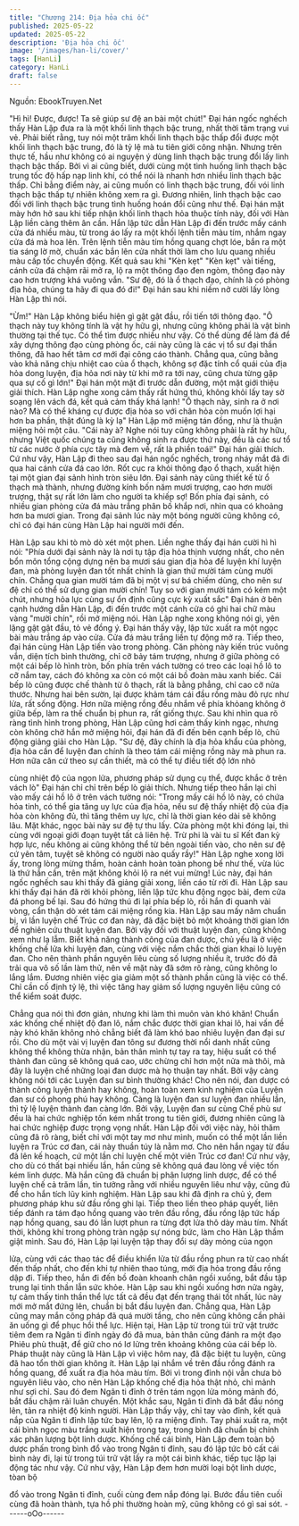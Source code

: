 ```yaml
---
title: "Chương 214: Địa hỏa chi ốc"
published: 2025-05-22
updated: 2025-05-22
description: 'Địa hỏa chi ốc'
image: '/images/han-li/cover/'
tags: [HanLi]
category: HanLi
draft: false
---
```


Nguồn: EbookTruyen.Net

"Hì hì! Được, được! Ta sẽ giúp sư đệ an bài một chút!" Đại hán
ngốc nghếch thấy Hàn Lập đưa ra là một khối linh thạch bậc
trung, nhất thời tâm trạng vui vẻ.
Phải biết rằng, tuy nói một trăm khối linh thạch bậc thấp đổi được
một khối linh thạch bậc trung, đó là tỷ lệ mà tu tiên giới công
nhận. Nhưng trên thực tế, hầu như không có ai nguyện ý dùng
linh thạch bậc trung đổi lấy linh thạch bậc thấp.
Bởi vì ai cũng biết, dưới cùng một tình huống linh thạch bậc trung
tốc độ hấp nạp linh khí, có thể nói là nhanh hơn nhiều linh thạch
bậc thấp. Chỉ bằng điểm này, ai cũng muốn có linh thạch bậc
trung, đối vói linh thạch bậc thấp tự nhiên không xem ra gì.
Đương nhiên, linh thạch bậc cao đối với linh thạch bậc trung tình
huống hoán đổi cũng như thế.
Đại hán mặt mày hớn hở sau khi tiếp nhận khối linh thạch hỏa
thuộc tính này, đối với Hàn Lập liền càng thêm ân cần. Hắn lập
tức dẫn Hàn Lập đi đến trước mấy cánh cửa đá nhiều màu, từ
trong áo lấy ra một khối lệnh tiễn màu tím, nhắm ngay cửa đá mà
hoa lên.
Trên lệnh tiễn màu tím hồng quang chợt lóe, bắn ra một tia sáng
lờ mờ, chuẩn xác bắn lên cửa nhất thời làm cho lưu quang nhiều
màu cấp tốc chuyển động. Kết quả sau khi "Kèn kẹt" "Kèn kẹt" vài
tiếng, cánh cửa đá chậm rãi mở ra, lộ ra một thông đạo đen
ngòm, thông đạo này cao hơn trượng khá vuông vắn.
"Sư đệ, đó là ổ thạch đạo, chính là có phòng địa hỏa, chúng ta
hãy đi qua đó đi!" Đại hán sau khi niềm nở cười lấy lòng Hàn Lập
thì nói.

"Ừm!" Hàn Lập không biểu hiện gì gật gật đầu, rồi tiến tới thông
đạo.
"Ô thạch này tuy không tính là vật hy hữu gì, nhưng cũng không
phải là vật bình thường tại thế tục. Có thể tìm được nhiều như vậy.
Có thể dùng để làm đá để xây dựng thông đạo cùng phòng ốc, cái
này cũng là các vị tổ sư đại thần thông, đã hao hết tâm cơ mới đại
công cáo thành. Chẳng qua, cũng bằng vào khả năng chịu nhiệt
cao của ổ thạch, không sợ đặc tính cổ quái của địa hỏa dong
luyện, địa hỏa nơi này từ khi mở ra tới nay, cũng chưa từng gặp
qua sự cố gì lớn!" Đại hán một mặt đi trước dẫn đường, một mặt
giới thiệu giải thích.
Hàn Lập nghe xong cảm thấy rất hứng thú, không khỏi lấy tay sờ
soạng lên vách đá, kết quả cảm thấy khá lạnh!
"Ô thạch này, sinh ra ở nơi nào? Mà có thể kháng cự được địa
hỏa so với chân hỏa còn muốn lợi hại hơn ba phần, thật đúng là
kỳ lạ" Hàn Lập mở miệng tán đồng, như là thuận miệng hỏi một
câu.
"Cái này à? Nghe nói tuy cũng không phải là rất hy hữu, nhưng
Việt quốc chúng ta cũng không sinh ra được thứ này, đều là các
sư tổ từ các nước ở phía cực tây mà đem về, rất là phiền toái!"
Đại hán giải thích.
Cứ như vậy, Hàn Lập đi theo sau đại hán ngốc nghếch, trong
nháy mắt đã đi qua hai cánh cửa đá cao lớn. Rốt cục ra khỏi
thông đạo ổ thạch, xuất hiện tại một gian đại sảnh hình tròn siêu
lớn.
Đại sảnh này cũng thiết kế từ ổ thạch mà thành, nhưng đường
kính bốn năm mươi trượng, cao hơn mười trượng, thật sự rất lớn
làm cho người ta khiếp sợ! Bốn phía đại sảnh, có nhiều gian
phòng cửa đá màu trắng phân bố khắp nơi, nhìn qua có khoảng
hơn ba mươi gian.
Trong đại sảnh lúc này một bóng người cũng không có, chỉ có đại
hán cùng Hàn Lập hai người mới đến.

Hàn Lập sau khi tò mò dò xét một phen. Liền nghe thấy đại hán
cười hì hì nói:
"Phía dưới đại sảnh này là nơi tụ tập địa hỏa thịnh vượng nhất,
cho nên bổn môn tổng cộng dựng nên ba mươi sáu gian địa hỏa
để luyện khí luyện đan, mà phòng luyện đan tốt nhất chính là gian
thứ mười tám cùng mười chín.
Chẳng qua gian mười tám đã bị một vị sư bá chiếm dùng, cho nên
sư đệ chỉ có thể sử dụng gian mười chín! Tuy so với gian mười
tám có kém một chút, nhưng hỏa lực cùng sự ổn định cũng cực kỳ
xuất sắc" Đại hán ở bên cạnh hướng dẫn Hàn Lập, đi đến trước
một cánh cửa có ghi hai chữ màu vàng "mười chín", rồi mở miệng
nói.
Hàn Lập nghe xong không nói gì, yên lặng gật gật đầu, tỏ vẻ đồng
ý.
Đại hán thấy vậy, lập tức xuất ra một ngọc bài màu trắng áp vào
cửa. Cửa đá màu trắng liền tự động mở ra. Tiếp theo, đại hán
cùng Hàn Lập tiến vào trong phòng.
Căn phòng này kiến trúc vuông vắn, diện tích bình thường, chỉ cỡ
bảy tám trượng, nhưng ở giữa phòng có một cái bếp lò hình tròn,
bốn phía trên vách tường có treo các loại hồ lô to cỡ nắm tay,
cách đó không xa còn có một cái bồ đoàn màu xanh biếc.
Cái bếp lò cũng được chế thành từ ô thạch, rất là bằng phẳng, chỉ
cao cỡ nửa thước. Nhưng hai bên sườn, lại được khảm tám cái
đầu rồng màu đỏ rực như lửa, rất sống động. Hơn nữa miệng
rồng đều nhắm về phía khỏang không ở giữa bếp, làm ra thế
chuẩn bị phun ra, rất giống thực.
Sau khi nhìn qua rõ ràng tình hình trong phòng, Hàn Lập cũng hơi
cảm thấy kinh ngạc, nhưng còn không chờ hắn mở miệng hỏi, đại
hán đã đi đến bên cạnh bếp lò, chủ động giảng giải cho Hàn Lập.
"Sư đệ, đây chính là địa hỏa khẩu của phòng, địa hỏa cần để
luyện đan chính là theo tám cái miệng rồng này mà phun ra. Hơn
nữa căn cứ theo sự cần thiết, mà có thể tự điều tiết độ lớn nhỏ

cùng nhiệt độ của ngọn lửa, phương pháp sử dụng cụ thể, được
khắc ở trên vách lò" Đại hán chỉ chỉ trên bếp lò giải thích.
Nhưng tiếp theo hắn lại chỉ vào mấy cái hồ lô ở trên vách tường
nói:
"Trong mấy cái hồ lô này, có chứa hỏa tinh, có thể gia tăng uy lực
của địa hỏa, nếu sư đệ thấy nhiệt độ của địa hỏa còn không đủ,
thì tăng thêm uy lực, chỉ là thời gian kéo dài sẽ không lâu. Mặt
khác, ngọc bài này sư đệ tự thu lấy. Cửa phòng một khi đóng lại,
thì cùng với ngoại giới đoạn tuyệt tất cả liên hệ. Trừ phi là vài tu sĩ
Kết đan kỳ hợp lực, nếu không ai cũng không thể từ bên ngoài
tiến vào, cho nên sư đệ cứ yên tâm, tuyệt sẽ không có người nào
quấy rầy!"
Hàn Lập nghe xong lời ấy, trong lòng mừng thầm, hoàn cảnh
hoàn toàn phong bế như thế, vừa lúc là thứ hắn cần, trên mặt
không khỏi lộ ra nét vui mừng!
Lúc này, đại hán ngốc nghếch sau khi thấy đã giảng giải xong,
liền cáo từ rời đi.
Hàn Lập sau khi thấy đại hán đã rời khỏi phòng, liền lập tức khu
động ngọc bài, đem cửa đá phong bế lại. Sau đó hứng thú đi lại
phía bếp lò, rồi hắn đi quanh vài vòng, cẩn thận dò xét tám cái
miệng rồng kia.
Hàn Lập sau mấy năm chuẩn bị, vì lần luyện chế Trúc cơ đan này,
đã đặc biệt bỏ một khoảng thời gian lớn để nghiên cứu thuật
luyện đan. Bởi vậy đối với thuật luyện đan, cũng không xem như
lạ lẫm. Biết khả năng thành công của đan dược, chủ yếu là ở việc
khống chế lửa khi luyện đan, cùng với việc nắm chắc thời gian
khai lò luyện đan.
Cho nên thành phần nguyên liêu cùng số lượng nhiều ít, trước đó
đã trải qua vô số lần làm thử, nên về mặt này đã sớm rõ ràng,
cũng không lo lắng lắm. Đương nhiên việc gia giảm một số thành
phần cũng là việc có thể. Chỉ cần cố định tỷ lệ, thì việc tăng hay
giảm số lượng nguyên liệu cũng có thể kiểm soát được.

Chẳng qua nói thì đơn giản, nhưng khi làm thì muôn vàn khó
khăn!
Chuẩn xác khống chế nhiệt độ đan lô, nắm chắc được thời gian
khai lô, hai vấn đề này khó khăn không nhỏ chẳng biết đã làm khó
bao nhiêu luyện đan đại sư rồi.
Cho dù một vài vị luyện đan tông sư đương thời nổi danh nhất
cũng không thể không thừa nhận, bản thân mình tự tay ra tay,
hiệu suất có thể thành đan cũng sẽ không quá cao, ước chừng
chỉ hơn một nửa mà thôi, mà đây là luyện chế những loại đan
dược mà họ thuận tay nhất. Bởi vậy càng không nói tới các Luyện
đan sư bình thường khác!
Cho nên nói, đan dược có thành công luyện thành hay không,
hoàn toàn xem kinh nghiệm của Luyện đan sư có phong phú hay
không. Càng là luyện đan sư luyện đan nhiều lần, thì tỷ lệ luyện
thành đan càng lớn. Bởi vậy, Luyện đan sư cùng Chế phù sư đều
là hai chức nghiệp tốn kém nhất trong tu tiên giới, đương nhiên
cũng là hai chức nghiệp được trọng vọng nhất.
Hàn Lập đối với việc này, hỏi thăm cũng đã rõ ràng, biết chỉ với
một tay mơ như mình, muốn có thể một lần liền luyện ra Trúc cơ
đan, cái này thuần túy là nằm mơ. Cho nên hắn ngay từ đầu đã
lên kế hoạch, cứ một lần chỉ luyện chế một viên Trúc cơ đan!
Cứ như vậy, cho dù có thất bại nhiều lần, hắn cũng sẽ không quá
đau lòng về việc tốn kém linh dược. Mà hắn cũng đã chuẩn bị
phân lượng linh dược, để có thể luyện chế cả trăm lần, tin tưởng
rằng với nhiều nguyên liêu như vậy, cũng đủ để cho hắn tích lũy
kinh nghiệm.
Hàn Lập sau khi đã định ra chủ ý, đem phương pháp khu sử đầu
rồng ghi lại. Tiếp theo liền theo pháp quyết, liên tiếp đánh ra tám
đạo hồng quang vào trên đầu rồng, đầu rồng lập tức hấp nạp
hồng quang, sau đó lần lượt phun ra từng đợt lửa thô dày màu
tím. Nhất thời, không khí trong phòng tràn ngập sự nóng bức, làm
cho Hàn Lập thầm giật mình.
Sau đó, Hàn Lập lại luyện tập thay đổi sự dày mỏng của ngọn

lửa, cùng với các thao tác để điều khiển lửa từ đầu rồng phun ra
từ cao nhất đến thấp nhất, cho đến khi tự nhiên thao túng, mới
địa hỏa trong đầu rồng dập đi. Tiếp theo, hắn đi đến bồ đoàn
khoanh chân ngồi xuống, bắt đầu tập trung lại tinh thần lẫn sức
khỏe.
Hàn Lập sau khi ngồi xuống hơn nửa ngày, tự cảm thấy tinh thần
thể lực tất cả đều đạt đến trạng thái tốt nhất, lúc này mới mở mắt
đứng lên, chuẩn bị bắt đầu luyện đan. Chẳng qua, Hàn Lập cũng
may mắn công pháp đã quá mười tầng, cho nên cũng không cần
phải ăn uống gì để phục hồi thể lực.
Hiện tại, Hàn Lập từ trong túi trữ vật trước tiêm đem ra Ngân ti
đỉnh ngày đó đã mua, bản thân cũng đánh ra một đạo Phiêu phù
thuật, để giữ cho nó lơ lửng trên khoảng không của cái bếp lò.
Pháp thuật này cũng là Hàn Lập vì việc hôm nay, đã đặc biệt tu
luyện, cũng đã hao tổn thời gian không ít.
Hàn Lập lại nhắm về trên đầu rồng đánh ra hồng quang, để xuất
ra địa hỏa màu tím.
Bởi vì trong đỉnh nội vẫn chưa bỏ nguyên liêu vào, cho nên Hàn
Lập khống chế địa hỏa thật nhỏ, chỉ mảnh như sợi chỉ. Sau đó
đem Ngân ti đỉnh ở trên tám ngọn lửa mỏng mảnh đó, bắt đầu
chậm rãi luân chuyển.
Một khắc sau, Ngân ti đỉnh đã bắt đầu nóng lên, tản ra nhiệt độ
kinh người.
Hàn Lập thấy vậy, chỉ tay vào đỉnh, kết quả nắp của Ngân ti đỉnh
lập tức bay lên, lộ ra miệng đỉnh. Tay phải xuất ra, một cái bình
ngọc màu trắng xuất hiện trong tay, trong bình đã chuẩn bị chính
xác phân lượng bột linh dược.
Khống chế cái bình, Hàn Lập đem toàn bộ dược phấn trong bình
đổ vào trong Ngân ti đỉnh, sau đó lập tức bỏ cất cái bình này đi, lại
từ trong túi trữ vật lấy ra một cái bình khác, tiếp tục lặp lại động
tác như vậy.
Cứ như vậy, Hàn Lập đem hơn mười loại bột linh dược, tòan bộ

đổ vào trong Ngân ti đỉnh, cuối cùng đem nắp đóng lại. Bước đầu
tiên cuối cùng đã hoàn thành, tựa hồ phi thường hoàn mỹ, cũng
không có gì sai sót.
------oOo------
